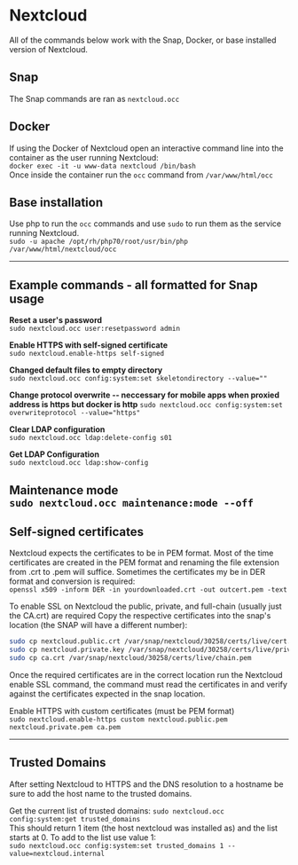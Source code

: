# Nextcloud

All of the commands below work with the Snap, Docker, or base installed version of Nextcloud.  

## Snap

The Snap commands are ran as `nextcloud.occ`

## Docker

If using the Docker of Nextcloud open an interactive command line into the container as the user running Nextcloud:  
`docker exec -it -u www-data nextcloud /bin/bash`  
Once inside the container run the `occ` command from `/var/www/html/occ`

## Base installation

Use php to run the `occ` commands and use `sudo` to run them as the service running Nextcloud.  
`sudo -u apache /opt/rh/php70/root/usr/bin/php /var/www/html/nextcloud/occ`

----

## Example commands - all formatted for Snap usage

**Reset a user's password**  
`sudo nextcloud.occ user:resetpassword admin`  

**Enable HTTPS with self-signed certificate**  
`sudo nextcloud.enable-https self-signed`

**Changed default files to empty directory**  
`sudo nextcloud.occ config:system:set skeletondirectory --value=""`

**Change protocol overwrite -- neccessary for mobile apps when proxied address is https but docker is http**
`sudo nextcloud.occ config:system:set  overwriteprotocol --value="https"`

**Clear LDAP configuration**  
`sudo nextcloud.occ ldap:delete-config s01`

**Get LDAP Configuration**  
`sudo nextcloud.occ ldap:show-config`  

**Maintenance mode**  
`sudo nextcloud.occ maintenance:mode --off`  
----

## Self-signed certificates

Nextcloud expects the certificates to be in PEM format.  Most of the time certificates are created in the PEM format and renaming the file extension from .crt to .pem will suffice. Sometimes the certificates my be in DER format and conversion is required:  
`openssl x509 -inform DER -in yourdownloaded.crt -out outcert.pem -text`

To enable SSL on Nextcloud the public, private, and full-chain (usually just the CA.crt) are required Copy the respective certificates into the snap's location (the SNAP will have a different number):

```bash
sudo cp nextcloud.public.crt /var/snap/nextcloud/30258/certs/live/cert.pem
sudo cp nextcloud.private.key /var/snap/nextcloud/30258/certs/live/privkey.pem
sudo cp ca.crt /var/snap/nextcloud/30258/certs/live/chain.pem
```

Once the required certificates are in the correct location run the Nextcloud enable SSL command, the command must read the certificates in and verify against the certificates expected in the snap location.

Enable HTTPS with custom certificates (must be PEM format)  
`sudo nextcloud.enable-https custom nextcloud.public.pem nextcloud.private.pem ca.pem`

----

## Trusted Domains

After setting Nextcloud to HTTPS and the DNS resolution to a hostname be sure to add the host name to the trusted domains.

Get the current list of trusted domains:
`sudo nextcloud.occ config:system:get trusted_domains`  
This should return 1 item (the host nextcloud was installed as) and the list starts at 0.  To add to the list use value 1:  
`sudo nextcloud.occ config:system:set trusted_domains 1 --value=nextcloud.internal`  
